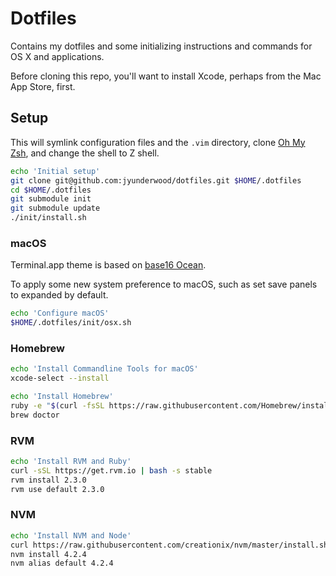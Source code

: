 # Dotfiles

Contains my dotfiles and some initializing instructions and commands for OS X and applications.

Before cloning this repo, you'll want to install Xcode, perhaps from the Mac App Store, first.

## Setup

This will symlink configuration files and the `.vim` directory, clone [Oh My Zsh](https://github.com/robbyrussell/oh-my-zsh), and change the shell to Z shell.

```bash
echo 'Initial setup'
git clone git@github.com:jyunderwood/dotfiles.git $HOME/.dotfiles
cd $HOME/.dotfiles
git submodule init
git submodule update
./init/install.sh
```

### macOS

Terminal.app theme is based on [base16 Ocean](https://github.com/mdo/ocean-terminal).

To apply some new system preference to macOS, such as set save panels to expanded by default.

```bash
echo 'Configure macOS'
$HOME/.dotfiles/init/osx.sh
```

### Homebrew

```bash
echo 'Install Commandline Tools for macOS'
xcode-select --install

echo 'Install Homebrew'
ruby -e "$(curl -fsSL https://raw.githubusercontent.com/Homebrew/install/master/install)"
brew doctor
```

### RVM

```bash
echo 'Install RVM and Ruby'
curl -sSL https://get.rvm.io | bash -s stable
rvm install 2.3.0
rvm use default 2.3.0
```

### NVM

```bash
echo 'Install NVM and Node'
curl https://raw.githubusercontent.com/creationix/nvm/master/install.sh | bash
nvm install 4.2.4
nvm alias default 4.2.4
```
